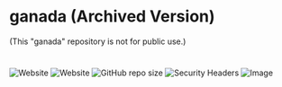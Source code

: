 # ganada (Archived Version)
(This "ganada" repository is not for public use.)
#
![Website](https://img.shields.io/website?label=Main%20Version&style=for-the-badge&url=https%3A%2F%2Fganadaproject.com)
![Website](https://img.shields.io/website?label=archived%20version&style=for-the-badge&url=https%3A%2F%2Fchungboklee.github.io%2Fganada)
![GitHub repo size](https://img.shields.io/github/repo-size/chungboklee/ganada?style=for-the-badge)
![Security Headers](https://img.shields.io/security-headers?style=for-the-badge&url=https%3A%2F%2Fchungboklee.github.io%2Fganada)
![Image](https://chungboklee.github.io/ganada/images/socialshare.png)
